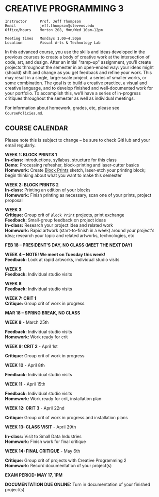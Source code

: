 # CREATIVE PROGRAMMING 3

    Instructor      Prof. Jeff Thompson
    Email           jeff.thompson@stevens.edu
    Office/hours    Morton 208, Mon/Wed 10am–12pm

    Meeting times   Mondays 1.00–4.50pm
    Location        Visual Arts & Technology Lab

In this advanced course, you use the skills and ideas developed in the previous courses to create a body of creative work at the intersection of code, art, and design. After an initial "ramp-up" assignment, you'll create projects throughout the semester in an open-ended way: your ideas might (should) shift and change as you get feedback and refine your work. This may result in a single, large-scale project, a series of smaller works, or some combination. The goal is to build a creative practice, a visual and creative language, and to develop finished and well-documented work for your portfolio. To accomplish this, we'll have a series of in-progress critiques throughout the semester as well as individual meetings.

For information about homework, grades, etc, please see `CoursePolicies.md`.

## COURSE CALENDAR
Please note this is subject to change – be sure to check GitHub and your email regularly.

**WEEK 1: BLOCK PRINTS 1**  
**In-class:** Introductions, syllabus, structure for this class  
**Demo:** Processing refresher, block-printing and laser-cutter basics  
**Homework:** Create [Block Prints](https://github.com/jeffThompson/CreativeProgramming2/blob/master/Assignments/Week01_BlockPrints.md) sketch, laser-etch your printing block; begin thinking about what you want to make this semester  

**WEEK 2: BLOCK PRINTS 2**  
**In-class:** Printing an edition of your blocks  
**Homework:** Finish printing as necessary, scan one of your prints, project proposal  

**WEEK 3**  
**Critique:** Group crit of `Block Print` projects, print exchange  
**Feedback:** Small-group feedback on project ideas  
**In-class:** Research your project idea and related work  
**Homework:** Rapid artwork (start-to-finish in a week) around your project's idea; research your topic and related artworks, technologies, etc    

**FEB 18 – PRESIDENT'S DAY, NO CLASS (MEET THE NEXT DAY)**

**WEEK 4 – NOTE! We meet on Tuesday this week!**  
**Feedback:** Look at rapid artworks, individual studio visits

**WEEK 5**  
**Feedback:** Individual studio visits 

**WEEK 6**  
**Feedback:** Individual studio visits  

**WEEK 7: CRIT 1**  
**Critique:** Group crit of work in progress

**MAR 18 – SPRING BREAK, NO CLASS**

**WEEK 8** - March 25th

**Feedback:** Individual studio visits  
**Homework:** Work ready for crit

**WEEK 9: CRIT 2** - April 1st 

**Critique:** Group crit of work in progress

**WEEK 10** - April 8th 

**Feedback:** Individual studio visits

**WEEK 11** - April 15th 

**Feedback:** Individual studio visits  
**Homework:** Work ready for crit, installation plan  

**WEEK 12: CRIT 3** - April 22nd 

**Critique:** Group crit of work in progress and installation plans

**WEEK 13: CLASS VISIT** - April 29th 

**In-class:** Visit to Small Data Industries  
**Homework:** Finish work for final critique  

**WEEK 14: FINAL CRITIQUE** - May 6th 

**Critique:** Group crit of projects with Creative Programming 2  
**Homework:** Record documentation of your project(s)

**EXAM PERIOD: MAY 17, 1PM**  

**DOCUMENTATION DUE ONLINE:** Turn in documentation of your finished project(s)
